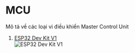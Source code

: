 # MCU
Mô tả về các loại vi điều khiển Master Control Unit

1. [ESP32 Dev Kit V1](ESP32/ESP32_Dev_Kit_V1.md) \
   ![ESP32 Dev Kit V1](https://github.com/neittien0110/MCU/assets/8079397/50128af6-1523-4dd5-851a-57714fe52314)
